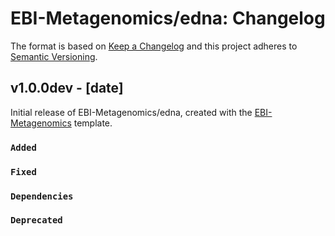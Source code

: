 # EBI-Metagenomics/edna: Changelog

The format is based on [Keep a Changelog](https://keepachangelog.com/en/1.0.0/)
and this project adheres to [Semantic Versioning](https://semver.org/spec/v2.0.0.html).

## v1.0.0dev - [date]

Initial release of EBI-Metagenomics/edna, created with the [EBI-Metagenomics](https://nf-co.re/) template.

### `Added`

### `Fixed`

### `Dependencies`

### `Deprecated`
